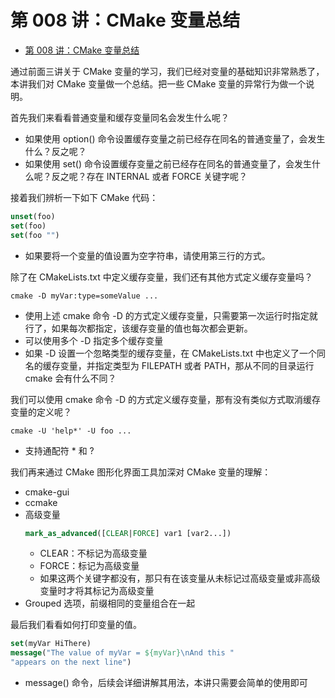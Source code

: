 # 第 008 讲：CMake 变量总结

- [第 008 讲：CMake 变量总结](#第-008-讲cmake-变量总结)

通过前面三讲关于 CMake 变量的学习，我们已经对变量的基础知识非常熟悉了，本讲我们对 CMake 变量做一个总结。把一些 CMake 变量的异常行为做一个说明。

首先我们来看看普通变量和缓存变量同名会发生什么呢？

- 如果使用 option() 命令设置缓存变量之前已经存在同名的普通变量了，会发生什么？反之呢？
- 如果使用 set() 命令设置缓存变量之前已经存在同名的普通变量了，会发生什么呢？反之呢？存在 INTERNAL 或者 FORCE 关键字呢？

接着我们辨析一下如下 CMake 代码：
```cmake
unset(foo)
set(foo)
set(foo "")
```
- 如果要将一个变量的值设置为空字符串，请使用第三行的方式。

除了在 CMakeLists.txt 中定义缓存变量，我们还有其他方式定义缓存变量吗？
```shell
cmake -D myVar:type=someValue ...
```

- 使用上述 cmake 命令 -D 的方式定义缓存变量，只需要第一次运行时指定就行了，如果每次都指定，该缓存变量的值也每次都会更新。
- 可以使用多个 -D 指定多个缓存变量
- 如果 -D 设置一个忽略类型的缓存变量，在 CMakeLists.txt 中也定义了一个同名的缓存变量，并指定类型为 FILEPATH 或者 PATH，那从不同的目录运行 cmake 会有什么不同？

我们可以使用 cmake 命令 -D 的方式定义缓存变量，那有没有类似方式取消缓存变量的定义呢？
```shell
cmake -U 'help*' -U foo ...
```
- 支持通配符 * 和 ?

我们再来通过 CMake 图形化界面工具加深对 CMake 变量的理解：
- cmake-gui
- ccmake
- 高级变量
  ```cmake
  mark_as_advanced([CLEAR|FORCE] var1 [var2...])
  ```
  - CLEAR：不标记为高级变量
  - FORCE：标记为高级变量
  - 如果这两个关键字都没有，那只有在该变量从未标记过高级变量或非高级变量时才将其标记为高级变量
- Grouped 选项，前缀相同的变量组合在一起

最后我们看看如何打印变量的值。
```cmake
set(myVar HiThere)
message("The value of myVar = ${myVar}\nAnd this "
"appears on the next line")
```
- message() 命令，后续会详细讲解其用法，本讲只需要会简单的使用即可